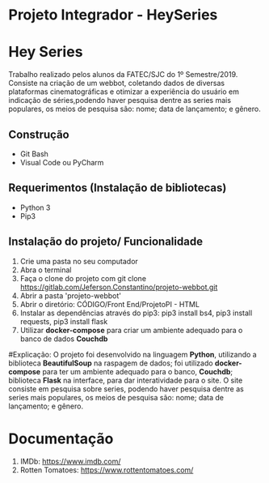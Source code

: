# Projeto Integrador - HeySeries

# Hey Series 
Trabalho realizado pelos alunos da FATEC/SJC do 1º Semestre/2019. Consiste na criação de um webbot, coletando dados de diversas plataformas cinematográficas e otimizar a experiência do usuário em indicação de séries,podendo haver pesquisa dentre as series mais populares, os meios de pesquisa são: nome; data de lançamento; e gênero.

## Construção
- Git Bash
- Visual Code ou PyCharm

## Requerimentos (Instalação de bibliotecas)
- Python 3
- Pip3

## Instalação do projeto/ Funcionalidade
1. Crie uma pasta no seu computador
2. Abra o terminal 
3. Faça o clone do projeto com git clone https://gitlab.com/Jeferson.Constantino/projeto-webbot.git
4. Abrir a pasta 'projeto-webbot'
5. Abrir o diretório: CÓDIGO/Front End/ProjetoPI - HTML
6. Instalar as dependências através do pip3: pip3 install bs4, pip3 install requests, pip3 install flask
7. Utilizar **docker-compose** para criar um ambiente adequado para o banco de dados **Couchdb**

#Explicação:
O projeto foi desenvolvido na linguagem **Python**, utilizando a biblioteca **BeautifulSoup** na raspagem de dados; foi utilizado **docker-compose** para ter um ambiente adequado para o banco, **Couchdb**; biblioteca **Flask** na interface, para dar interatividade para o site. O site consiste em pesquisa sobre series, podendo haver pesquisa dentre as series mais populares, os meios de pesquisa são: nome; data de lançamento; e gênero.

# Documentação
1. IMDb: https://www.imdb.com/
2. Rotten Tomatoes: https://www.rottentomatoes.com/




